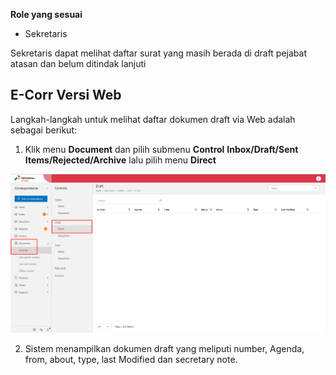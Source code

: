 **Role yang sesuai**

- Sekretaris

Sekretaris dapat melihat daftar surat yang masih berada di draft pejabat atasan dan belum ditindak lanjuti

## **E-Corr Versi Web**

Langkah-langkah untuk melihat daftar dokumen draft via Web adalah sebagai berikut:

1. Klik menu **Document** dan pilih submenu **Control** **Inbox/Draft/Sent Items/Rejected/Archive** lalu pilih menu **Direct**

![gambar](DocumentControl/DC_Web/AG7.png)

2. Sistem menampilkan dokumen draft yang meliputi number, Agenda, from, about, type, last Modified dan secretary note.

